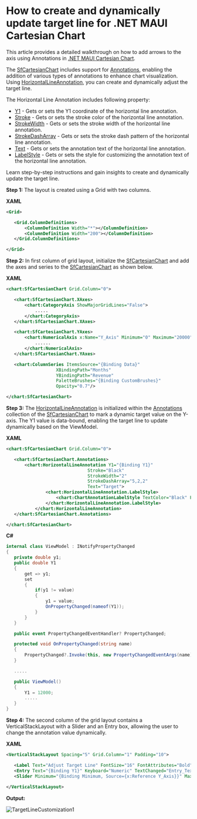 # How to create and dynamically update target line for .NET MAUI Cartesian Chart
This article provides a detailed walkthrough on how to add arrows to the axis using Annotations in [.NET MAUI Cartesian Chart](https://www.syncfusion.com/maui-controls/maui-cartesian-charts).

The [SfCartesianChart](https://help.syncfusion.com/cr/maui/Syncfusion.Maui.Charts.SfCartesianChart.html) includes support for [Annotations](https://help.syncfusion.com/cr/maui/Syncfusion.Maui.Charts.SfCartesianChart.html#Syncfusion_Maui_Charts_SfCartesianChart_Annotations), enabling the addition of various types of annotations to enhance chart visualization. Using [HorizontalLineAnnotation](https://help.syncfusion.com/cr/maui/Syncfusion.Maui.Charts.HorizontalLineAnnotation.html), you can create and dynamically adjust the target line.

The Horizontal Line Annotation includes following property:

* [Y1](https://help.syncfusion.com/cr/maui/Syncfusion.Maui.Charts.ChartAnnotation.html#Syncfusion_Maui_Charts_ChartAnnotation_Y1) - Gets or sets the Y1 coordinate of the horizontal line annotation.
* [Stroke](https://help.syncfusion.com/cr/maui/Syncfusion.Maui.Charts.ShapeAnnotation.html#Syncfusion_Maui_Charts_ShapeAnnotation_Stroke) - Gets or sets the stroke color of the horizontal line annotation.
* [StrokeWidth](https://help.syncfusion.com/cr/maui/Syncfusion.Maui.Charts.ShapeAnnotation.html#Syncfusion_Maui_Charts_ShapeAnnotation_StrokeWidth) - Gets or sets the stroke width of the horizontal line annotation.
* [StrokeDashArray](https://help.syncfusion.com/cr/maui/Syncfusion.Maui.Charts.ShapeAnnotation.html#Syncfusion_Maui_Charts_ShapeAnnotation_StrokeDashArray) - Gets or sets the stroke dash pattern of the horizontal line annotation.
* [Text](https://help.syncfusion.com/cr/maui/Syncfusion.Maui.Charts.ShapeAnnotation.html#Syncfusion_Maui_Charts_ShapeAnnotation_Text) - Gets or sets the annotation text of the horizontal line annotation.
* [LabelStyle](https://help.syncfusion.com/cr/maui/Syncfusion.Maui.Charts.ShapeAnnotation.html#Syncfusion_Maui_Charts_ShapeAnnotation_LabelStyle) - Gets or sets the style for customizing the annotation text of the horizontal line annotation.

Learn step-by-step instructions and gain insights to create and dynamically update the target line.

**Step 1:** The layout is created using a Grid with two columns.

**XAML**
 
 ```xml
<Grid>

    <Grid.ColumnDefinitions>
        <ColumnDefinition Width="*"></ColumnDefinition>
        <ColumnDefinition Width="200"></ColumnDefinition>
    </Grid.ColumnDefinitions>

</Grid> 
 ```
 
**Step 2:** In first column of grid layout, initialize the [SfCartesianChart](https://help.syncfusion.com/maui/cartesian-charts/getting-started) and add the axes and series to the [SfCartesianChart](https://help.syncfusion.com/maui/cartesian-charts/getting-started) as shown below.

**XAML**

 ```xml
<chart:SfCartesianChart Grid.Column="0">

    <chart:SfCartesianChart.XAxes>
        <chart:CategoryAxis ShowMajorGridLines="False">
            .....
        </chart:CategoryAxis>
    </chart:SfCartesianChart.XAxes>

    <chart:SfCartesianChart.YAxes>
        <chart:NumericalAxis x:Name="Y_Axis" Minimum="0" Maximum="20000" Interval="5000" ShowMajorGridLines="False">
            ......
        </chart:NumericalAxis>
    </chart:SfCartesianChart.YAxes>

    <chart:ColumnSeries ItemsSource="{Binding Data}"
                    XBindingPath="Months"
                    YBindingPath="Revenue"
                    PaletteBrushes="{Binding CustomBrushes}"
                    Opacity="0.7"/>

</chart:SfCartesianChart> 
 ```
 
**Step 3:** The [HorizontalLineAnnotation](https://help.syncfusion.com/maui/cartesian-charts/annotation#vertical-and-horizontal-line-annotations) is initialized within the [Annotations](https://help.syncfusion.com/maui/cartesian-charts/annotation) collection of the [SfCartesianChart](https://help.syncfusion.com/maui/cartesian-charts/getting-started) to mark a dynamic target value on the Y-axis. The Y1 value is data-bound, enabling the target line to update dynamically based on the ViewModel.

**XAML**
 
 ```xml
<chart:SfCartesianChart Grid.Column="0">

    <chart:SfCartesianChart.Annotations>
        <chart:HorizontalLineAnnotation Y1="{Binding Y1}"
                                Stroke="Black"
                                StrokeWidth="2"
                                StrokeDashArray="5,2,2"
                                Text="Target">
                <chart:HorizontalLineAnnotation.LabelStyle>
                    <chart:ChartAnnotationLabelStyle TextColor="Black" FontSize="14" FontAttributes="Bold" HorizontalTextAlignment="Start" VerticalTextAlignment="Start"/>
                </chart:HorizontalLineAnnotation.LabelStyle>
            </chart:HorizontalLineAnnotation>
    </chart:SfCartesianChart.Annotations>

</chart:SfCartesianChart> 
 ```
 
**C#**

 ```csharp
internal class ViewModel : INotifyPropertyChanged
{
    private double y1;
    public double Y1
    {
        get => y1;
        set
        {
            if(y1 != value)
            {
                y1 = value;
                OnPropertyChanged(nameof(Y1));
            }
        }
    }

    public event PropertyChangedEventHandler? PropertyChanged;

    protected void OnPropertyChanged(string name)
    {
        PropertyChanged?.Invoke(this, new PropertyChangedEventArgs(name));
    }

    .....

    public ViewModel()
    {
        Y1 = 12000;
        .....
    }
} 
 ```
 
**Step 4:** The second column of the grid layout contains a VerticalStackLayout with a Slider and an Entry box, allowing the user to change the annotation value dynamically.

**XAML**
 
 ```xml
<VerticalStackLayout Spacing="5" Grid.Column="1" Padding="10">

    <Label Text="Adjust Target Line" FontSize="16" FontAttributes="Bold" HorizontalOptions="Center"/>
    <Entry Text="{Binding Y1}" Keyboard="Numeric" TextChanged="Entry_TextChanged"/>
    <Slider Minimum="{Binding Minimum, Source={x:Reference Y_Axis}}" Maximum="{Binding Maximum, Source={x:Reference Y_Axis}}" Value="{Binding Y1}"/>
    
</VerticalStackLayout>
 ```
 

**Output:**

![TargetLineCustomization1](https://github.com/user-attachments/assets/f380a273-e02a-4391-89d1-dd8658c95b01)

